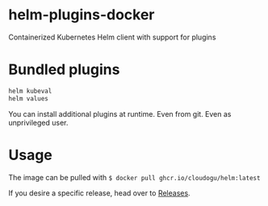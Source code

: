 helm-plugins-docker
===

Containerized Kubernetes Helm client with support for plugins 

# Bundled plugins

```bash
helm kubeval
helm values 
```

You can install additional plugins at runtime.
Even from git.
Even as unprivileged user.

# Usage

The image can be pulled with `$ docker pull ghcr.io/cloudogu/helm:latest`

If you desire a specific release, head over to [Releases](https://github.com/cloudogu/helm-docker/releases).